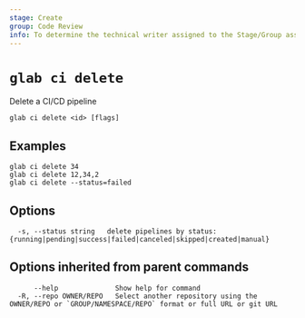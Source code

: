 ```yaml
---
stage: Create
group: Code Review
info: To determine the technical writer assigned to the Stage/Group associated with this page, see https://about.gitlab.com/handbook/product/ux/technical-writing/#assignments
---
```


<!--
This documentation is auto generated by a script.
Please do not edit this file directly. Run `make gen-docs` instead.
-->

# `glab ci delete`

Delete a CI/CD pipeline

```plaintext
glab ci delete <id> [flags]
```

## Examples

```plaintext
glab ci delete 34
glab ci delete 12,34,2
glab ci delete --status=failed

```

## Options

```plaintext
  -s, --status string   delete pipelines by status: {running|pending|success|failed|canceled|skipped|created|manual}
```

## Options inherited from parent commands

```plaintext
      --help              Show help for command
  -R, --repo OWNER/REPO   Select another repository using the OWNER/REPO or `GROUP/NAMESPACE/REPO` format or full URL or git URL
```
